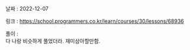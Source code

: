 날짜 : 2022-12-07  
  
링크 : https://school.programmers.co.kr/learn/courses/30/lessons/68936  
  
풀이 :  
다 나랑 비슷하게 풀었더라. 재미삼아할만함.
